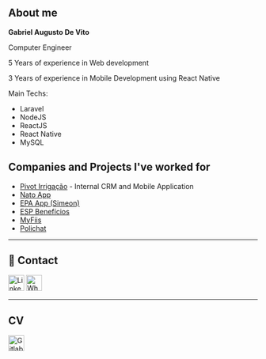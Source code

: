 ## About me

<strong>Gabriel Augusto De Vito</strong>

Computer Engineer

5 Years of experience in Web development

3 Years of experience in Mobile Development using React Native

Main Techs:
- Laravel
- NodeJS
- ReactJS
- React Native
- MySQL

## Companies and Projects I've worked for
- [Pivot Irrigação](https://pivot.com.br/) - Internal CRM and Mobile Application
- [Nato App](https://play.google.com/store/apps/details?id=com.natoseta)
- [EPA App (Simeon)](https://play.google.com/store/apps/details?id=com.epaapp&hl=pt)
- [ESP Benefícios](https://play.google.com/store/apps/details?id=com.espapp)
- [MyFiis](https://play.google.com/store/apps/details?id=com.myfiis)
- [Polichat](https://polichat.com.br)

----

## 💬 Contact
[<img height="32" src="https://cdn.exclaimer.com/Handbook%20Images/linkedin-icon_64x64.png?_ga=2.181001442.493150008.1620094478-1413374607.1620094469" alt="LinkedIn"/>](https://www.linkedin.com/in/gabriel-augusto-de-vito-d-guimar%C3%A3es-71319b60/)
[<img height="32" src="https://cdn.exclaimer.com/Handbook%20Images/whatsapp_64.png?_ga=2.156384766.493150008.1620094478-1413374607.1620094469" alt="Whatsapp"/>](https://wa.me/556283442860)

---

## CV
[<img height="32" src="https://github.githubassets.com/images/modules/logos_page/GitHub-Mark.png" alt="Gitlab"/>](https://gabrieldvt.github.io)


